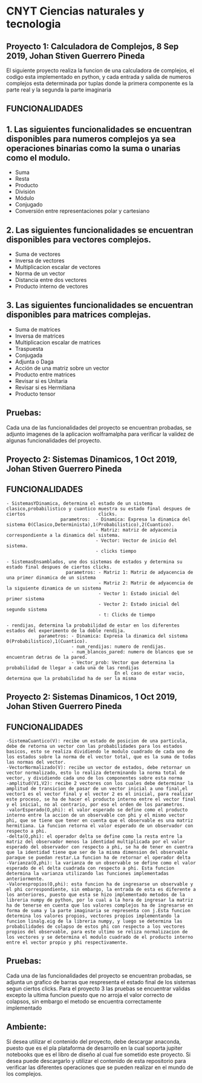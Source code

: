 # CNYT Ciencias naturales y tecnologia
## Proyecto 1: Calculadora de Complejos, 8 Sep 2019, Johan Stiven Guerrero Pineda

El siguiente proyecto realiza la funcion de una calculadora de complejos, el codigo esta implementado en python, y cada entrada y salida de numeros complejos esta determinada por tuplas donde la primera componente es la parte real y la segunda la parte imaginaria

## FUNCIONALIDADES
## 1. Las siguientes funcionalidades se encuentran disponibles para numeros complejos ya sea operaciones binarias como la suma  o unarias como el modulo.

- Suma
- Resta
- Producto
- División
- Módulo
- Conjugado
- Conversión entre representaciones polar y cartesiano

## 2. Las siguientes funcionalidades se encuentran disponibles para vectores complejos.
- Suma de vectores
- Inversa de vectores
- Multiplicacion escalar de vectores
- Norma de un vector
- Distancia entre dos vectores
- Producto interno de vectores

## 3. Las siguientes funcionalidades se encuentran disponibles para matrices complejas.
- Suma de matrices
- Inversa de matrices
- Multiplicacion escalar de matrices
- Traspuesta
- Conjugada
- Adjunta o Daga
- Acción de una matriz sobre un vector
- Producto entre matrices
- Revisar si es Unitaria
- Revisar si es Hermitiana
- Producto tensor

## Pruebas: 
Cada una de las funcionalidades del proyecto se encuentran probadas, se adjunto imagenes de la aplicacion wolframalpha para verificar la validez de algunas funcionalidades del proyecto.


## Proyecto 2: Sistemas Dinamicos, 1 Oct 2019, Johan Stiven Guerrero Pineda
## FUNCIONALIDADES
    - SistemasYDinamica, determina el estado de un sistema clasico,probabilistico y cuantico muestra su estado final despues de ciertos                           clicks.
                        parametros:  - Dinamica: Expresa la dinamica del sistema 0(Clasico,Determinista),1(Probabilistico),2(Cuantico).
                                     - Matriz: matriz de adyacencia correspondiente a la dinamica del sistema.
                                     - Vector: Vector de inicio del sistema.
                                     - clicks tiempo
                                     
    - SistemasEnsamblados, une dos sistemas de estados y determina su estado final despues de ciertos clicks.
                          parametros: - Matriz 1: Matriz de adyacencia de una primer dinamica de un sistema 
                                      - Matriz 2: Matriz de adyacencia de la siguiente dinamica de un sistema 
                                      - Vector 1: Estado inicial del primer sistema
                                      - Vector 2: Estado inicial del segundo sistema
                                      - t: Clicks de tiempo

    - rendijas, determina la probabilidad de estar en los diferentes estados del experimento de la doble rendija.
                parametros: - Dinamica: Expresa la dinamica del sistema 0(Probabilistico),1(Cuantico).
                            - num_rendijas: numero de rendijas.
                            - num_blancos_pared: numero de blancos que se encuentran detras de la pared.
                            - Vector_prob: Vector que determina la probabilidad de llegar a cada una de las rendijas
                                            En el caso de estar vacio, determina que la probabilidad ha de ser la misma
## Proyecto 2: Sistemas Dinamicos, 1 Oct 2019, Johan Stiven Guerrero Pineda
## FUNCIONALIDADES
    -SistemaCuantico(V): recibe un estado de posicion de una particula, debe de retorna un vector con las probabilidades para los estados basicos, esto se realiza dividiendo le modulo cuadrado de cada uno de los estados sobre la norma de el vector total, que es la suma de todas las normas del vector.
    -VectorNormalizado(V): recibe un vector de estados, debe retornar un vector normalizado, esto lo realiza determinando la norma total de vector, y dividiendo cada uno de los componentes sobre esta norma
    -amplitud(V1,V2): recibe 2 vectores con los cuales debe determinar la amplitud de transicion de pasar de un vector inicial a uno final,el vector1 es el vector final y el vector 2 es el inicial, para realizar este proceso, se ha de hacer el producto interno entre el vector final y el inicial, no al contrario, por eso el orden de los parametros.
    -valorEsperado(O,phi): el valor esperado se define como el producto interno entre la accion de un observable con phi y el mismo vector phi, que se tiene que tener en cuenta que el observable es una matriz hermitiana. La funcion retorna el valor esperado de un observador con respecto a phi.
    -delta(O,phi): el operador delta se define como la resta entre la matriz del observador menos la identidad multiplicada por el valor esperado del observador con respecto a phi, se ha de tener en cuentra que la identidad tiene que ser de la misma dimension del observable paraque se puedan restar.La funcion ha de retornar el operador delta
    -Varianza(O,phi): la varianza de un observable se define como el valor esperado de el delta cuadrada con respecto a phi. Esta funcion determina la varianza utilizando las funciones implementadas anteriormente.
    -Valorespropios(O,phi): esta funcion ha de ingresarse un observable y el phi correspondiente, sin embargo, la entrada de esta es diferente a los anteriores, puesto que esta se hizo implementado metodos de la libreria numpy de python, por lo cual a la hora de ingresar la matriz ha de tenerse en cuenta que los valores complejos ha de ingresarse en forma de suma y la parte imaginaria se representa con j.Esta funcion determina los valores propios, vectores propios implementando la funcion linalg.eig de la libreria numpy, y luego se determina las probabilidades de colapso de estos phi con respecto a los vectores propios del observable, para este ultimo se reliza normalizacion de los vectores y se determina el modulo cuadrado de el producto interno entre el vector propio y phi respectivamente.
    
## Pruebas: 
Cada una de las funcionalidades del proyecto se encuentran probadas, se adjunta un grafico de barras que respresenta el estado final de los sistemas segun ciertos clicks.
Para el proyecto 3 las pruebas se encuentrar validas excepto la ultima funcion puesto que no arroja el valor correcto de colapsos, sin embargo el metodo se encuentra correctamente implementado

## Ambiente:
Si desea utilizar el contenido del proyecto, debe descargar anaconda, puesto que es el pla plataforma de desarrollo en la cual soporta jupiter notebooks que es el libro de diseño al cual fue sometido este proyecto. Si desea puede descargarlo y utilizar el contenido de esta repositorio para verificar las diferentes operaciones que se pueden realizar en el mundo de los complejos.
